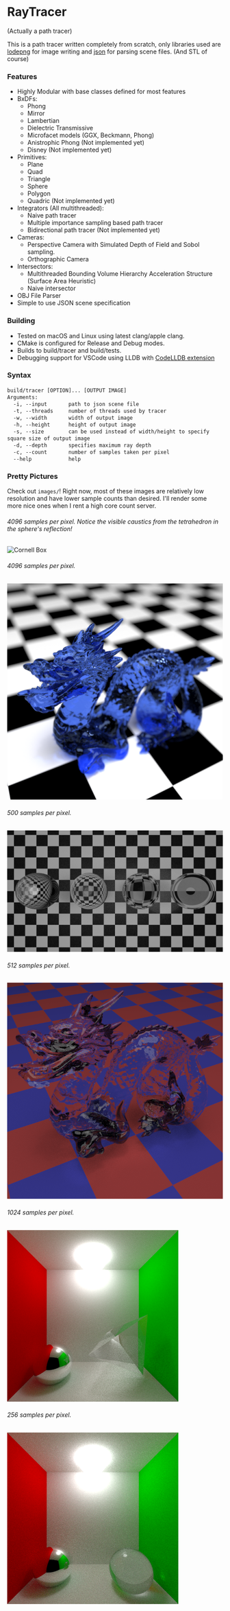# RayTracer
(Actually a path tracer)

This is a path tracer written completely from scratch, only libraries used are [lodepng](https://github.com/lvandeve/lodepng) for image writing and [json](https://github.com/nlohmann/json) for parsing scene files. (And STL of course)

### Features
- Highly Modular with base classes defined for most features
- BxDFs:
  - Phong
  - Mirror
  - Lambertian
  - Dielectric Transmissive
  - Microfacet models (GGX, Beckmann, Phong)
  - Anistrophic Phong (Not implemented yet)
  - Disney (Not implemented yet)
- Primitives:
  - Plane
  - Quad
  - Triangle
  - Sphere
  - Polygon
  - Quadric (Not implemented yet)
- Integrators (All multithreaded):
  - Naive path tracer
  - Multiple importance sampling based path tracer
  - Bidirectional path tracer (Not implemented yet)
- Cameras:
  - Perspective Camera with Simulated Depth of Field and Sobol sampling.
  - Orthographic Camera
- Intersectors:
  - Multithreaded Bounding Volume Hierarchy Acceleration Structure (Surface Area Heuristic)
  - Naive intersector
- OBJ File Parser
- Simple to use JSON scene specification

### Building
- Tested on macOS and Linux using latest clang/apple clang.
- CMake is configured for Release and Debug modes.
- Builds to build/tracer and build/tests.
- Debugging support for VSCode using LLDB with [CodeLLDB extension](https://marketplace.visualstudio.com/items?itemName=vadimcn.vscode-lldb)

### Syntax
```
build/tracer [OPTION]... [OUTPUT IMAGE]
Arguments:
  -i, --input       path to json scene file
  -t, --threads     number of threads used by tracer
  -w, --width       width of output image
  -h, --height      height of output image
  -s, --size        can be used instead of width/height to specify square size of output image
  -d, --depth       specifies maximum ray depth
  -c, --count       number of samples taken per pixel
  --help            help
```
### Pretty Pictures
Check out `images/`! Right now, most of these images are relatively low resolution and have lower sample counts than desired. I'll render some more nice ones when I rent a high core count server.
###### 4096 samples per pixel. Notice the visible caustics from the tetrahedron in the sphere's reflection!
![Cornell Box](images/jan8/cornell_box_tetrahedron-2000s-4096c.png)
###### 4096 samples per pixel.
![Dragon](images/jan10/blurreddragon-2000s-4096c.png)
###### 500 samples per pixel.
![Refraction Demonstration](images/dec21/refraction-1280-720-500c.png)
###### 512 samples per pixel.
![Glass Dragon](images/dec27/glass-dragon-720-512c.png)
###### 1024 samples per pixel.
![Cornell Box](images/dec28/cornell_box_tetrahedron-400s-1024c.png)
###### 256 samples per pixel.
![Cornell Box2](images/dec27/cornellbox-400-256c.png)

